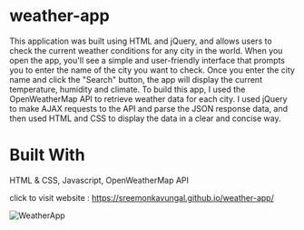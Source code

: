 # weather-app
This application was built using HTML and jQuery, and allows users to check the current weather conditions for any city in the world.
When you open the app, you'll see a simple and user-friendly interface that prompts you to enter the name of the city you want to check. Once you enter the city name and click the "Search" button, the app will display the current temperature, humidity and climate.
To build this app, I used the OpenWeatherMap API to retrieve weather data for each city. I used jQuery to make AJAX requests to the API and parse the JSON response data, and then used HTML and CSS to display the data in a clear and concise way.

# Built With
HTML & CSS,
Javascript,
OpenWeatherMap API

click to visit website : https://sreemonkavungal.github.io/weather-app/


![WeatherApp](https://github.com/sreemonkavungal/weather-app/assets/90373393/a3e9f529-698c-4b37-93e9-52a2ff9b40e6)
